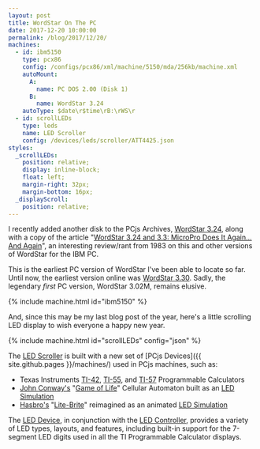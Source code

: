 ```yaml
---
layout: post
title: WordStar On The PC
date: 2017-12-20 10:00:00
permalink: /blog/2017/12/20/
machines:
  - id: ibm5150
    type: pcx86
    config: /configs/pcx86/xml/machine/5150/mda/256kb/machine.xml
    autoMount:
      A:
        name: PC DOS 2.00 (Disk 1)
      B:
        name: WordStar 3.24
    autoType: $date\r$time\rB:\rWS\r
  - id: scrollLEDs
    type: leds
    name: LED Scroller
    config: /devices/leds/scroller/ATT4425.json
styles:
  _scrollLEDs:
    position: relative;
    display: inline-block;
    float: left;
    margin-right: 32px;
    margin-bottom: 16px;
  _displayScroll:
    position: relative;
---
```


I recently added another disk to the PCjs Archives, [WordStar 3.24](/software/pcx86/app/other/wordstar/3.24/), along with a copy
of the article "[WordStar 3.24 and 3.3: MicroPro Does It Again... And Again](/software/pcx86/app/other/wordstar/#pc-magazine-review)",
an interesting review/rant from 1983 on this and other versions of WordStar for the IBM PC.

This is the earliest PC version of WordStar I've been able to locate so far.  Until now, the earliest version online was
[WordStar 3.30](/software/pcx86/app/other/wordstar/3.30/).  Sadly, the legendary *first* PC version, WordStar 3.02M, remains
elusive.

{% include machine.html id="ibm5150" %}

And, since this may be my last blog post of the year, here's a little scrolling LED display to wish everyone a happy new year.

{% include machine.html id="scrollLEDs" config="json" %}

<div id="scrollLEDs"><div id="displayScroll"></div></div>

The [LED Scroller](/machines/led/scroller/) is built with a new set of [PCjs Devices]({{ site.github.pages }}/machines/) used in PCjs machines,
such as:

  - Texas Instruments [TI-42](/machines/ti/ti42/), [TI-55](/machines/ti/ti55/), and [TI-57](/machines/ti/ti57/) Programmable Calculators
  - [John Conway's](http://www.conwaylife.com/wiki/John_Horton_Conway) "[Game of Life](http://www.conwaylife.com/wiki/Conway%27s_Game_of_Life)" Cellular Automaton built as an [LED Simulation](/machines/led/life/color/)
  - [Hasbro's](https://en.wikipedia.org/wiki/Hasbro) "[Lite-Brite](https://en.wikipedia.org/wiki/Lite-Brite)" reimagined as an animated [LED Simulation](/machines/led/lite-brite/)

The [LED Device](/machines/lib/led.js), in conjunction with the [LED Controller](/machines/lib/ledctrl.js), provides
a variety of LED types, layouts, and features, including built-in support for the 7-segment LED digits used in all the
TI Programmable Calculator displays.
